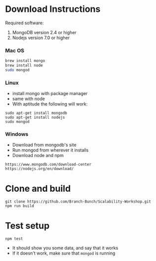 # Download Instructions

Required software:

1. MongoDB version 2.4 or higher
2. Nodejs version 7.0 or higher

### Mac OS
```bash 
brew install mongo
brew install node
sudo mongod
```

### Linux
- install mongo with package manager
- same with node
- With aptitude the following will work:
```
sudo apt-get install mongodb
sudo apt-get install nodejs
sudo mongod
```

### Windows
- Download from mongodb's site
- Run mongod from wherever it installs
- Download node and npm
```
https://www.mongodb.com/download-center
https://nodejs.org/en/download/
```

# Clone and build
```
git clone https://github.com/Branch-Bunch/Scalability-Workshop.git
npm run build
```

# Test setup
```
npm test
```
- It should show you some data, and say that it works
- If it doesn't work, make sure that ```mongod``` is running
